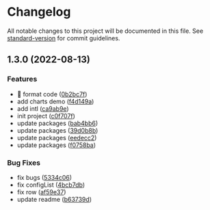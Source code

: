 # Changelog

All notable changes to this project will be documented in this file. See [standard-version](https://github.com/conventional-changelog/standard-version) for commit guidelines.

## 1.3.0 (2022-08-13)


### Features

* :art: format code ([0b2bc7f](https://github.com/ahyiru/huxy-admin/commit/0b2bc7f111f763c101c73c1685ba289b7b3e08ea))
* add charts demo ([f4d149a](https://github.com/ahyiru/huxy-admin/commit/f4d149a8fa63fc6559481cd4f55d100076eeba7c))
* add intl ([ca9ab9e](https://github.com/ahyiru/huxy-admin/commit/ca9ab9e4c7513faa6811c7aa6a779ae1443b4b11))
* init project ([c0f707f](https://github.com/ahyiru/huxy-admin/commit/c0f707f55e69df0c66f2cf2ecb719e8de1f1053c))
* update packages ([bab4bb6](https://github.com/ahyiru/huxy-admin/commit/bab4bb61454af5287a0894524676b7a83f961037))
* update packages ([39d0b8b](https://github.com/ahyiru/huxy-admin/commit/39d0b8b97109fd0b3c6119bdc292ee8e3763ae51))
* update packages ([eedecc2](https://github.com/ahyiru/huxy-admin/commit/eedecc2e9dd04847c63dc03533b2339002d2414c))
* update packages ([f0758ba](https://github.com/ahyiru/huxy-admin/commit/f0758ba0a64dfe11f3c0c545bdf1fbc1cd089616))


### Bug Fixes

* fix bugs ([5334c06](https://github.com/ahyiru/huxy-admin/commit/5334c068c4855e24d3dafb4362d79a650d74587d))
* fix configList ([4bcb7db](https://github.com/ahyiru/huxy-admin/commit/4bcb7dbba1f782432083cf44317cb135df6cbaab))
* fix row ([af59e37](https://github.com/ahyiru/huxy-admin/commit/af59e37755d11cd47b8a5eb1b362c24c267ad62c))
* update readme ([b63739d](https://github.com/ahyiru/huxy-admin/commit/b63739d48c3fd4861bb1265fa2e844ee752b452a))
